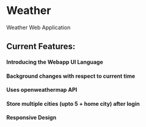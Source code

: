 # Weather
Weather Web Application

## Current Features:
#### Introducing the Webapp UI Language
#### Background changes with respect to current time
#### Uses openweathermap API
#### Store multiple cities (upto 5 + home city) after login
#### Responsive Design
